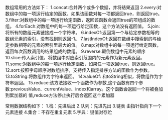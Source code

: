 数组常用的方法如下：
1.concat:合并两个或多个数据，并将结果返回
2.every:对数组中的每一项运行给定的函数，如果该函数对每一项都返回true，则返回true。
3.filter:对数组中的每一项运行给定函数，返回该函数会返回true的项组成的数组。
4.forEach:对数组中的每一项运行给定函数，这个方法没有返回值。
5.join:将所有的数组元素链接成一个字符串。
6.indexOf:返回第一个与给定参数相等的数组元素的索引，没有找到则返回-1。
7.lastIndexOf:返回在数组中搜索到的与给定参数相等的元素的索引里最大的值。
8.map:对数组中的每一项运行给定函数，返回每次函数调用的结果组成的数组。
9.reverse:颠倒数组中元素的顺序
10.slice:传入索引值，将数组中对应索引范围内的元素作为新元素返回。
11.some:对数组中的每一项运行给定函数，如果任一项返回true，则返回true。
12.sort:按照字母顺序对数组排序，支持传入指定排序方法的函数作为参数。
13.toString:将数组作为字符串返回。
14:valueOf: 和toString相似，将数组作为字符串返回。
15.reduce:该方法接收一个函数作为参数,这个函数有四个参数:previousValue、currentValue、index和array。这个函数会返回一个将被叠加到累加器的 值,reduce方法停止执行后会返回这个累加器

常用数据结构如下：
1.栈：先进后出
2.队列：先进先出
3.链表 由指针指向下一个元素连接
4.集合：不存在重复元素
5.字典：键值对存贮
